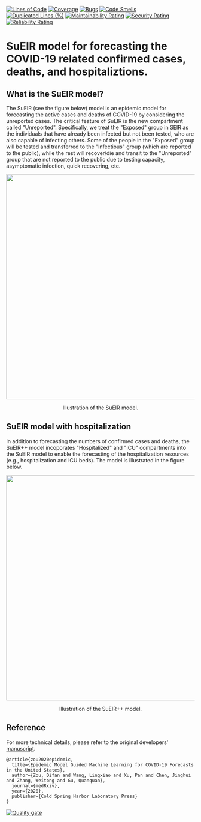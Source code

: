 
[![Lines of Code](https://sonar.sampozki.fi/api/project_badges/measure?project=projektikurssi&metric=ncloc&token=sqb_04353d44a4cd7097433cc4a3af368d75be8becda)](https://sonar.sampozki.fi/dashboard?id=projektikurssi)
[![Coverage](https://sonar.sampozki.fi/api/project_badges/measure?project=projektikurssi&metric=coverage&token=sqb_04353d44a4cd7097433cc4a3af368d75be8becda)](https://sonar.sampozki.fi/dashboard?id=projektikurssi)
[![Bugs](https://sonar.sampozki.fi/api/project_badges/measure?project=projektikurssi&metric=bugs&token=sqb_04353d44a4cd7097433cc4a3af368d75be8becda)](https://sonar.sampozki.fi/dashboard?id=projektikurssi)
[![Code Smells](https://sonar.sampozki.fi/api/project_badges/measure?project=projektikurssi&metric=code_smells&token=sqb_04353d44a4cd7097433cc4a3af368d75be8becda)](https://sonar.sampozki.fi/dashboard?id=projektikurssi)
[![Duplicated Lines (%)](https://sonar.sampozki.fi/api/project_badges/measure?project=projektikurssi&metric=duplicated_lines_density&token=sqb_04353d44a4cd7097433cc4a3af368d75be8becda)](https://sonar.sampozki.fi/dashboard?id=projektikurssi)
[![Maintainability Rating](https://sonar.sampozki.fi/api/project_badges/measure?project=projektikurssi&metric=sqale_rating&token=sqb_04353d44a4cd7097433cc4a3af368d75be8becda)](https://sonar.sampozki.fi/dashboard?id=projektikurssi)
[![Security Rating](https://sonar.sampozki.fi/api/project_badges/measure?project=projektikurssi&metric=security_rating&token=sqb_04353d44a4cd7097433cc4a3af368d75be8becda)](https://sonar.sampozki.fi/dashboard?id=projektikurssi)
[![Reliability Rating](https://sonar.sampozki.fi/api/project_badges/measure?project=projektikurssi&metric=reliability_rating&token=sqb_04353d44a4cd7097433cc4a3af368d75be8becda)](https://sonar.sampozki.fi/dashboard?id=projektikurssi)


# SuEIR model for forecasting the COVID-19 related confirmed cases, deaths, and hospitaliztions.

## What is the SuEIR model?

The SuEIR (see the figure below) model is an epidemic model for forecasting the active cases and deaths of COVID-19 by considering the unreported cases. The critical feature of SuEIR is the new compartment called "Unreported". Specifically,  we  treat  the  "Exposed"  group  in SEIR as the individuals that have already been infected  but  not  been tested,  who  are  also  capable  of infecting  others. Some of the people in the "Exposed" group will be tested and transferred to the "Infectious" group (which  are  reported  to  the  public), while  the  rest  will  recover/die  and  transit  to  the   "Unreported"  group that  are not reported to the public due to testing capacity, asymptomatic infection,  quick recovering, etc.

<p align="center">
    <img src="images/sueir.png" width="600"\>
</p>
<p align="center">
Illustration of the SuEIR model.
</p>


## SuEIR model with hospitalization
In addition to forecasting the numbers of confirmed cases and deaths, the SuEIR++ model incoporates "Hospitalized" and "ICU" compartments into the SuEIR model to enable the forecasting of the hospitalization resources (e.g., hospitalization and ICU beds). The model is illustrated in the figure below.

<p align="center">
    <img src="images/sueir_hospital.png" width="600"\>
</p>
<p align="center">
Illustration of the SuEIR++ model.
</p>




## Reference
For more technical details, please refer to the original developers' [manuscript](https://www.medrxiv.org/content/10.1101/2020.05.24.20111989v1.full.pdf).
```
@article{zou2020epidemic,
  title={Epidemic Model Guided Machine Learning for COVID-19 Forecasts in the United States},
  author={Zou, Difan and Wang, Lingxiao and Xu, Pan and Chen, Jinghui and Zhang, Weitong and Gu, Quanquan},
  journal={medRxiv},
  year={2020},
  publisher={Cold Spring Harbor Laboratory Press}
}
```

[![Quality gate](https://sonar.sampozki.fi/api/project_badges/quality_gate?project=projektikurssi&token=sqb_04353d44a4cd7097433cc4a3af368d75be8becda)](https://sonar.sampozki.fi/dashboard?id=projektikurssi)

